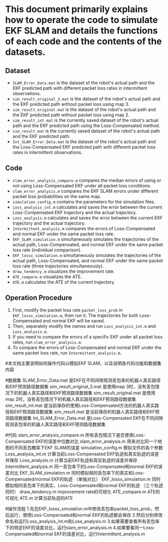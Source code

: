 # This document primarily explains how to operate the code to simulate EKF SLAM and details the functions of each code and the contents of the datasets.

## Dataset
- `SLAM_Error_Data.mat` is the dataset of the robot's actual path and the EKF predicted path with different packet loss rates in intermittent observations.
- `sim_result_original_3.mat` is the dataset of the robot's actual path and the EKF predicted path without packet loss using map 3.
- `sim_result_original.mat` is the dataset of the robot's actual path and the EKF predicted path without packet loss using map 2.
- `sim_result_int.mat` is the currently saved dataset of the robot's actual path and the EKF predicted path using the Loss-Compensated method.
- `sim_result.mat` is the currently saved dataset of the robot's actual path and the EKF predicted path.
- `Int_SLAM_Error_Data.mat` is the dataset of the robot's actual path and the Loss-Compensated EKF predicted path with different packet loss rates in intermittent observations.

## Code
- `slam_error_analysis_compare.m` compares the median errors of using or not using Loss-Compensated EKF under all packet loss conditions.
- `slam_error_analysis.m` compares the EKF SLAM errors under different packet loss probabilities on the same map.
- `simulation_config.m` contains the parameters for the simulation files.
- `Loss_analysis_int.m` calculates and saves the error between the current Loss-Compensated EKF trajectory and the actual trajectory.
- `Loss_analysis.m` calculates and saves the error between the current EKF trajectory and the actual trajectory.
- `Intermittent_analysis.m` compares the errors of Loss-Compensated and normal EKF under the same packet loss rate.
- `EKF_SLAM_simulation.m` simultaneously simulates the trajectories of the actual path, Loss-Compensated, and normal EKF under the same packet loss rate (individual comparison).
- `EKF_lossx_simulation.m` simultaneously simulates the trajectories of the actual path, Loss-Compensated, and normal EKF under the same packet loss rate (three trajectories simultaneously).
- `draw_tendency.m` visualizes the improvement rate.
- `ATE_compare.m` visualizes the ATE.
- `ATE.m` calculates the ATE of the current trajectory.

## Operation Procedure
1. First, modify the packet loss rate `packet_loss_prob` in `EKF_lossx_simulation.m`, then run it. The trajectories for both Loss-Compensated and normal EKF will be saved.
2. Then, separately modify the names and run `Loss_analysis_int.m` and `Loss_analysis.m`.
3. If you need to compare the errors of a specific EKF under all packet loss rates, run `slam_error_analysis.m`.
4. To compare the errors of Loss-Compensated and normal EKF under the same packet loss rate, run `Intermittent_analysis.m`.


#本文档主要说明如何操作代码以模拟EKF SLAM，以及说明各代码功能和数据集内容

#数据集
SLAM_Error_Data.mat 是EKF在不同间隙观测丢包率的机器人真实路径和EKF预测路径数据集
sim_result_original_3.mat 是使用map 3时，没有丢包情况下的机器人真实路径和EKF预测路径数据集
sim_result_original.mat 是使用map 2时，没有丢包情况下的机器人真实路径和EKF预测路径数据集
sim_result_int.mat 是当前保存的使用Loss-Compensated方法的机器人真实路径和EKF预测路径数据集
sim_result.mat 是当前保存的机器人真实路径和EKF预测路径数据集
Int_SLAM_Error_Data.mat 是Loss-Compensated EKF在不同间隙观测丢包率的机器人真实路径和EKF预测路径数据集

#代码
slam_error_analysis_compare.m 所有丢包情况下是否使用Loss-Compensated EKF的误差中位数对比
slam_error_analysis.m 用来对比同一个地图的不同丢包概率下EKF SLAM的误差
simulation_config.m 模拟文件的各个参数
Loss_analysis_int.m 计算当前Loss-Compensated EKF轨迹和真实轨迹的误差并保存
Loss_analysis.m 计算当前EKF轨迹和真实轨迹的误差并保存
Intermittent_analysis.m 同一丢包率下的Loss-Compensated和normal EKF的误差对比
EKF_SLAM_simulation.m 同时模拟相同丢包率下的真实和Loss-Compensated/normal EKF的轨迹 （单独对比）
EKF_lossx_simulation.m 同时模拟相同丢包率下的真实、Loss-Compensated和normal EKF的轨迹 （三个轨迹同时）
draw_tendency.m improvement rate的可视化
ATE_compare.m ATE的可视化
ATE.m 计算当前轨迹的ATE



#操作流程
1.先在EKF_lossx_simulation.m中修改丢包率packet_loss_prob，然后运行，使用Loss-Compensated和normal EKF的轨迹都会保存
2.然后分别修改命名和运行Loss_analysis_int.m和Loss_analysis.m
3.如果需要查看所有丢包率下的特定EKF的误差对比，运行slam_error_analysis.m
4.如果要看同一Loss-Compensated和normal EKF的误差对比，运行Intermittent_analysis.m